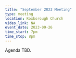 ```yaml
---
title: "September 2023 Meeting"
type: meeting
location: Roxborough Church
video_link: NA
event_date: 2023-09-26
time_start: 7pm
time_stop: 8pm
---
```


Agenda TBD.